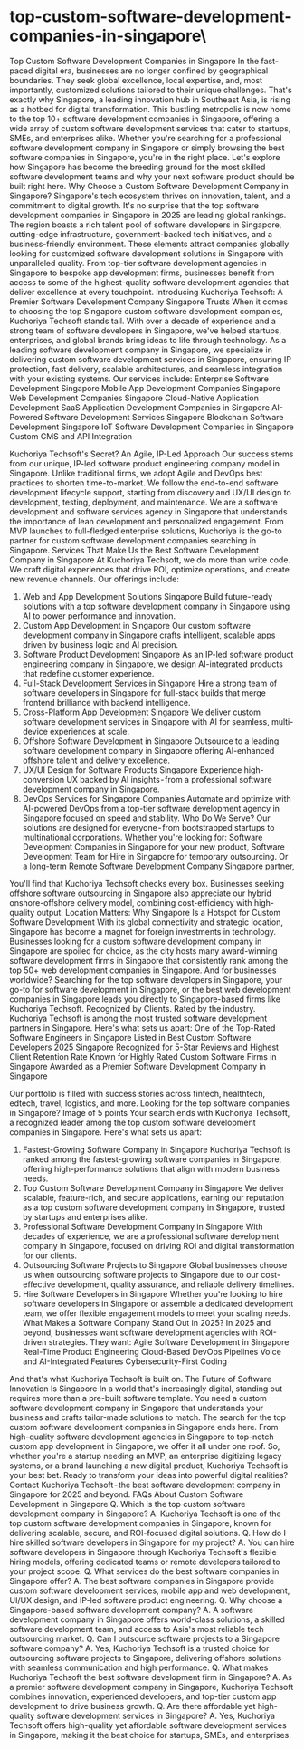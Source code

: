 # top-custom-software-development-companies-in-singapore\
Top Custom Software Development Companies in Singapore
In the fast-paced digital era, businesses are no longer confined by geographical boundaries. They seek global excellence, local expertise, and, most importantly, customized solutions tailored to their unique challenges. That's exactly why Singapore, a leading innovation hub in Southeast Asia, is rising as a hotbed for digital transformation. This bustling metropolis is now home to the top 10+ software development companies in Singapore, offering a wide array of custom software development services that cater to startups, SMEs, and enterprises alike.
Whether you're searching for a professional software development company in Singapore or simply browsing the best software companies in Singapore, you're in the right place. Let's explore how Singapore has become the breeding ground for the most skilled software development teams and why your next software product should be built right here.
Why Choose a Custom Software Development Company in Singapore?
Singapore's tech ecosystem thrives on innovation, talent, and a commitment to digital growth. It's no surprise that the top software development companies in Singapore in 2025 are leading global rankings. The region boasts a rich talent pool of software developers in Singapore, cutting-edge infrastructure, government-backed tech initiatives, and a business-friendly environment. These elements attract companies globally looking for customized software development solutions in Singapore with unparalleled quality.
From top-tier software development agencies in Singapore to bespoke app development firms, businesses benefit from access to some of the highest-quality software development agencies that deliver excellence at every touchpoint.
Introducing Kuchoriya Techsoft: A Premier Software Development Company Singapore Trusts
When it comes to choosing the top Singapore custom software development companies, Kuchoriya Techsoft stands tall. With over a decade of experience and a strong team of software developers in Singapore, we've helped startups, enterprises, and global brands bring ideas to life through technology.
As a leading software development company in Singapore, we specialize in delivering custom software development services in Singapore, ensuring IP protection, fast delivery, scalable architectures, and seamless integration with your existing systems. Our services include:
Enterprise Software Development Singapore
Mobile App Development Companies Singapore
Web Development Companies Singapore
Cloud-Native Application Development
SaaS Application Development Companies in Singapore
AI-Powered Software Development Services Singapore
Blockchain Software Development Singapore
IoT Software Development Companies in Singapore
Custom CMS and API Integration

Kuchoriya Techsoft's Secret? An Agile, IP-Led Approach
Our success stems from our unique, IP-led software product engineering company model in Singapore. Unlike traditional firms, we adopt Agile and DevOps best practices to shorten time-to-market. We follow the end-to-end software development lifecycle support, starting from discovery and UX/UI design to development, testing, deployment, and maintenance.
We are a software development and software services agency in Singapore that understands the importance of lean development and personalized engagement. From MVP launches to full-fledged enterprise solutions, Kuchoriya is the go-to partner for custom software development companies searching in Singapore.
Services That Make Us the Best Software Development Company in Singapore
At Kuchoriya Techsoft, we do more than write code. We craft digital experiences that drive ROI, optimize operations, and create new revenue channels. Our offerings include:
1. Web and App Development Solutions Singapore
Build future-ready solutions with a top software development company in Singapore using AI to power performance and innovation.
2. Custom App Development in Singapore
Our custom software development company in Singapore crafts intelligent, scalable apps driven by business logic and AI precision.
3. Software Product Development Singapore
As an IP-led software product engineering company in Singapore, we design AI-integrated products that redefine customer experience.
4. Full-Stack Development Services in Singapore
Hire a strong team of software developers in Singapore for full-stack builds that merge frontend brilliance with backend intelligence.
5. Cross-Platform App Development Singapore
We deliver custom software development services in Singapore with AI for seamless, multi-device experiences at scale.
6. Offshore Software Development in Singapore
Outsource to a leading software development company in Singapore offering AI-enhanced offshore talent and delivery excellence.
7. UX/UI Design for Software Products Singapore
Experience high-conversion UX backed by AI insights - from a professional software development company in Singapore.
8. DevOps Services for Singapore Companies
Automate and optimize with AI-powered DevOps from a top-tier software development agency in Singapore focused on speed and stability.
Who Do We Serve?
Our solutions are designed for everyone - from bootstrapped startups to multinational corporations. Whether you're looking for:
Software Development Companies in Singapore for your new product,
Software Development Team for Hire in Singapore for temporary outsourcing.
Or a long-term Remote Software Development Company Singapore partner,

You'll find that Kuchoriya Techsoft checks every box. Businesses seeking offshore software outsourcing in Singapore also appreciate our hybrid onshore-offshore delivery model, combining cost-efficiency with high-quality output.
Location Matters: Why Singapore Is a Hotspot for Custom Software Development
With its global connectivity and strategic location, Singapore has become a magnet for foreign investments in technology. Businesses looking for a custom software development company in Singapore are spoiled for choice, as the city hosts many award-winning software development firms in Singapore that consistently rank among the top 50+ web development companies in Singapore.
And for businesses worldwide? Searching for the top software developers in Singapore, your go-to for software development in Singapore, or the best web development companies in Singapore leads you directly to Singapore-based firms like Kuchoriya Techsoft.
Recognized by Clients. Rated by the industry.
Kuchoriya Techsoft is among the most trusted software development partners in Singapore. Here's what sets us apart:
One of the Top-Rated Software Engineers in Singapore
Listed in Best Custom Software Developers 2025 Singapore
Recognized for 5-Star Reviews and Highest Client Retention Rate
Known for Highly Rated Custom Software Firms in Singapore
Awarded as a Premier Software Development Company in Singapore

Our portfolio is filled with success stories across fintech, healthtech, edtech, travel, logistics, and more.
Looking for the top software companies in Singapore?
Image of 5 points
Your search ends with Kuchoriya Techsoft, a recognized leader among the top custom software development companies in Singapore. Here's what sets us apart:
1. Fastest-Growing Software Company in Singapore
Kuchoriya Techsoft is ranked among the fastest-growing software companies in Singapore, offering high-performance solutions that align with modern business needs.
2. Top Custom Software Development Company in Singapore
We deliver scalable, feature-rich, and secure applications, earning our reputation as a top custom software development company in Singapore, trusted by startups and enterprises alike.
3. Professional Software Development Company in Singapore
With decades of experience, we are a professional software development company in Singapore, focused on driving ROI and digital transformation for our clients.
4. Outsourcing Software Projects to Singapore
Global businesses choose us when outsourcing software projects to Singapore due to our cost-effective development, quality assurance, and reliable delivery timelines.
5. Hire Software Developers in Singapore
Whether you're looking to hire software developers in Singapore or assemble a dedicated development team, we offer flexible engagement models to meet your scaling needs.
What Makes a Software Company Stand Out in 2025?
In 2025 and beyond, businesses want software development agencies with ROI-driven strategies. They want:
Agile Software Development in Singapore
Real-Time Product Engineering
Cloud-Based DevOps Pipelines
Voice and AI-Integrated Features
Cybersecurity-First Coding

And that's what Kuchoriya Techsoft is built on.
The Future of Software Innovation Is Singapore
In a world that's increasingly digital, standing out requires more than a pre-built software template. You need a custom software development company in Singapore that understands your business and crafts tailor-made solutions to match. The search for the top custom software development companies in Singapore ends here.
From high-quality software development agencies in Singapore to top-notch custom app development in Singapore, we offer it all under one roof.
So, whether you're a startup needing an MVP, an enterprise digitizing legacy systems, or a brand launching a new digital product, Kuchoriya Techsoft is your best bet.
Ready to transform your ideas into powerful digital realities?
Contact Kuchoriya Techsoft - the best software development company in Singapore for 2025 and beyond.
FAQs About Custom Software Development in Singapore
Q. Which is the top custom software development company in Singapore?
A. Kuchoriya Techsoft is one of the top custom software development companies in Singapore, known for delivering scalable, secure, and ROI-focused digital solutions.
Q. How do I hire skilled software developers in Singapore for my project?
A. You can hire software developers in Singapore through Kuchoriya Techsoft's flexible hiring models, offering dedicated teams or remote developers tailored to your project scope.
Q. What services do the best software companies in Singapore offer?
A. The best software companies in Singapore provide custom software development services, mobile app and web development, UI/UX design, and IP-led software product engineering.
Q. Why choose a Singapore-based software development company?
A. A software development company in Singapore offers world-class solutions, a skilled software development team, and access to Asia's most reliable tech outsourcing market.
Q. Can I outsource software projects to a Singapore software company?
A. Yes, Kuchoriya Techsoft is a trusted choice for outsourcing software projects to Singapore, delivering offshore solutions with seamless communication and high performance.
Q. What makes Kuchoriya Techsoft the best software development firm in Singapore?
A. As a premier software development company in Singapore, Kuchoriya Techsoft combines innovation, experienced developers, and top-tier custom app development to drive business growth.
Q. Are there affordable yet high-quality software development services in Singapore?
A. Yes, Kuchoriya Techsoft offers high-quality yet affordable software development services in Singapore, making it the best choice for startups, SMEs, and enterprises.
